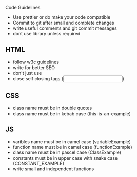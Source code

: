 Code Guidelines

- Use prettier or do make your code compatible
- Commit to git after small and complete changes
- write useful comments and git commit messages
- dont use library unless required

## HTML

- follow w3c guidelines
- write for better SEO
- don't just use <div></div>
- close self closing tags (<input />)

## CSS

- class name must be in double quotes
- class name must be in kebab case (this-is-an-example)

## JS

- varibles name must be in camel case (variableExample)
- function name must be in camel case (functionExample)
- class name must be in pascel case (ClassExample)
- constants must be in upper case with snake case (CONSTANT_EXAMPLE)
- write small and independent functions
